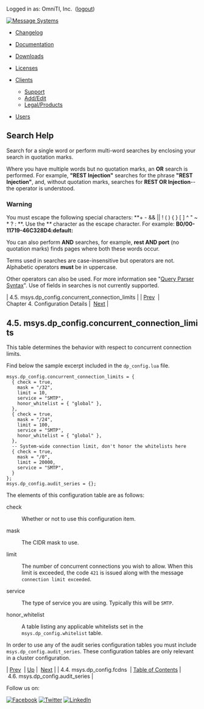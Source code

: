 Logged in as: OmniTI, Inc.  ([logout](https://support.messagesystems.com/logout.php))

[![Message Systems](https://support.messagesystems.com/images/ms-white205.png)](https://support.messagesystems.com/start.php) 

*   [Changelog](https://support.messagesystems.com/start.php?show=changelog)
*   [Documentation](https://support.messagesystems.com/docs/)
*   [Downloads](https://support.messagesystems.com/start.php)

*   [Licenses](https://support.messagesystems.com/license_summary.php)
*   <a href="">Clients</a>
    *   [Support](https://support.messagesystems.com/cs.php)
    *   [Add/Edit](https://support.messagesystems.com/edit_client.php)
    *   [Legal/Products](https://support.messagesystems.com/edit_products.php)
*   [Users](https://support.messagesystems.com/edit_customer.php)

## Search Help

Search for a single word or perform multi-word searches by enclosing your search in quotation marks.

Where you have multiple words but no quotation marks, an **OR** search is performed. For example, **"REST Injection"** searches for the phrase **"REST Injection"**, and, without quotation marks, searches for **REST OR Injection**--the operator is understood.

### Warning

You must escape the following special characters: **+ - && || ! ( ) { } [ ] ^ " ~ * ? : \**. Use the **\** character as the escape character. For example: **B0/00-11719-46C328D4\:default\:**

You can also perform **AND** searches, for example, **rest AND port** (no quotation marks) finds pages where both these words occur.

Terms used in searches are case-insensitive but operators are not. Alphabetic operators **must** be in uppercase.

Other operators can also be used. For more information see "[Query Parser Syntax](https://lucene.apache.org/core/old_versioned_docs/versions/3_0_0/queryparsersyntax.html)". Use of fields in searches is not currently supported.

| 4.5. msys.dp_config.concurrent_connection_limits |
| [Prev](policy.default.configuration.msys.dp_config.fcdns.php)  | Chapter 4. Configuration Details |  [Next](policy.default.configuration.msys.dp_config.audit_series.php) |

## 4.5. msys.dp_config.concurrent_connection_limits

This table determines the behavior with respect to concurrent connection limits.

Find below the sample excerpt included in the `dp_config.lua` file.

```
msys.dp_config.concurrent_connection_limits = {
  { check = true,
    mask = "/32",
    limit = 10,
    service = "SMTP",
    honor_whitelist = { "global" },
  },
  { check = true,
    mask = "/24",
    limit = 100,
    service = "SMTP",
    honor_whitelist = { "global" },
  },
  -- System-wide connection limit, don't honor the whitelists here
  { check = true,
    mask = "/0",
    limit = 20000,
    service = "SMTP",
  }
};
msys.dp_config.audit_series = {};
```

The elements of this configuration table are as follows:

<dl class="variablelist">

<dt>check</dt>

<dd>

Whether or not to use this configuration item.

</dd>

<dt>mask</dt>

<dd>

The CIDR mask to use.

</dd>

<dt>limit</dt>

<dd>

The number of concurrent connections you wish to allow. When this limit is exceeded, the code `421` is issued along with the message `connection limit exceeded`.

</dd>

<dt>service</dt>

<dd>

The type of service you are using. Typically this will be `SMTP`.

</dd>

<dt>honor_whitelist</dt>

<dd>

A table listing any applicable whitelists set in the `msys.dp_config.whitelist` table.

</dd>

</dl>

In order to use any of the audit series configuration tables you must include `msys.dp_config.audit_series`. These configuration tables are only relevant in a cluster configuration.

| [Prev](policy.default.configuration.msys.dp_config.fcdns.php)  | [Up](policy.default.configuration.php) |  [Next](policy.default.configuration.msys.dp_config.audit_series.php) |
| 4.4. msys.dp_config.fcdns  | [Table of Contents](index.php) |  4.6. msys.dp_config.audit_series |

Follow us on:

[![Facebook](https://support.messagesystems.com/images/icon-facebook.png)](http://www.facebook.com/messagesystems) [![Twitter](https://support.messagesystems.com/images/icon-twitter.png)](http://twitter.com/#!/MessageSystems) [![LinkedIn](https://support.messagesystems.com/images/icon-linkedin.png)](http://www.linkedin.com/company/message-systems)